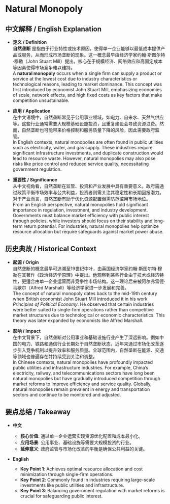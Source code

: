 # Natural Monopoly

## 中文解释 / English Explanation

* **定义 / Definition**  
  **自然垄断** 是指由于行业特性或技术原因，使得单一企业能够以最低成本提供产品或服务，从而形成市场垄断的现象。这一概念最早由经济学家约翰·斯图尔特·穆勒（John Stuart Mill）提出，核心在于规模经济、网络效应和高固定成本等因素使得市场竞争难以维持。  
  A **natural monopoly** occurs when a single firm can supply a product or service at the lowest cost due to industry characteristics or technological reasons, leading to market dominance. This concept was first introduced by economist John Stuart Mill, emphasizing economies of scale, network effects, and high fixed costs as key factors that make competition unsustainable.

* **应用 / Application**  
  在中文语境中，自然垄断常见于公用事业领域，如电力、自来水、天然气供应等。这些行业通常需要大规模基础设施投资，且重复建设会导致资源浪费。然而，自然垄断也可能带来价格控制和服务质量下降的风险，因此需要政府监管。  
  In English contexts, natural monopolies are often found in public utilities such as electricity, water, and gas supply. These industries require significant infrastructure investments, and duplicate construction would lead to resource waste. However, natural monopolies may also pose risks like price control and reduced service quality, necessitating government regulation.

* **重要性 / Significance**  
  从中文视角看，自然垄断在监管、投资和产业发展中具有重要意义。政府需通过政策平衡市场效率与公共利益，投资者则需关注其稳定性和长期回报潜力。对于产业而言，自然垄断有助于优化资源配置但需防范滥用市场地位。  
  From an English perspective, natural monopolies hold significant importance in regulation, investment, and industry development. Governments must balance market efficiency with public interest through policies, while investors should focus on their stability and long-term return potential. For industries, natural monopolies help optimize resource allocation but require safeguards against market power abuse.

## 历史典故 / Historical Context

* **起源 / Origin**  
  自然垄断的概念最早可追溯至19世纪中叶，由英国经济学家约翰·斯图尔特·穆勒在其著作《政治经济学原理》中提出。他观察到某些行业由于技术或经济特性，更适合由单一企业运营而非竞争性市场结构。这一理论后来被阿尔弗雷德·马歇尔（Alfred Marshall）等经济学家进一步发展和完善。  
  The concept of natural monopoly dates back to the mid-19th century when British economist John Stuart Mill introduced it in his work *Principles of Political Economy*. He observed that certain industries were better suited to single-firm operations rather than competitive market structures due to technological or economic characteristics. This theory was later expanded by economists like Alfred Marshall.

* **影响 / Impact**  
  在中文背景下，自然垄断对公用事业和基础设施行业产生了深远影响。例如中国的电力、铁路和通信行业长期处于自然垄断状态，近年来通过市场化改革逐步引入竞争机制以提升效率和服务质量。全球范围内，自然垄断在能源、交通等领域也普遍存在并持续受到关注和调整。  
  In Chinese contexts, natural monopolies have profoundly impacted public utilities and infrastructure industries. For example, China’s electricity, railway, and telecommunications sectors have long been natural monopolies but have gradually introduced competition through market reforms to improve efficiency and service quality. Globally, natural monopolies remain prevalent in energy and transportation sectors and continue to be monitored and adjusted.

## 要点总结 / Takeaway

* **中文**  
  - **核心价值**: 通过单一企业运营实现资源优化配置和成本最小化。  
  - **应用场景**: 公用事业、基础设施等需要大规模投资的行业。  
  - **延伸意义**: 政府监管与市场化改革的平衡是确保公共利益的关键。

* **English**  
  - **Key Point 1**: Achieves optimal resource allocation and cost minimization through single-firm operations.  
  - **Key Point 2**: Commonly found in industries requiring large-scale investments like public utilities and infrastructure.  
  - **Key Point 3**: Balancing government regulation with market reforms is crucial for safeguarding public interest.
